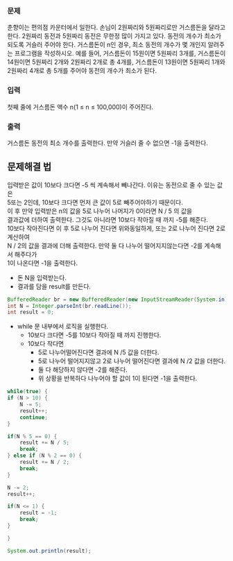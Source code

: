 ### 문제
춘향이는 편의점 카운터에서 일한다.
손님이 2원짜리와 5원짜리로만 거스름돈을 달라고 한다. 2원짜리 동전과 5원짜리 동전은 무한정 많이 가지고 있다. 동전의 개수가 최소가 되도록 거슬러 주어야 한다. 거스름돈이 n인 경우, 최소 동전의 개수가 몇 개인지 알려주는 프로그램을 작성하시오.
예를 들어, 거스름돈이 15원이면 5원짜리 3개를, 거스름돈이 14원이면 5원짜리 2개와 2원짜리 2개로 총 4개를, 거스름돈이 13원이면 5원짜리 1개와 2원짜리 4개로 총 5개를 주어야 동전의 개수가 최소가 된다.

### 입력
첫째 줄에 거스름돈 액수 n(1 ≤ n ≤ 100,000)이 주어진다.

### 출력
거스름돈 동전의 최소 개수를 출력한다. 만약 거슬러 줄 수 없으면 -1을 출력한다.

## 문제해결 법
입력받은 값이 10보다 크다면 -5 씩 계속해서 빼나간다. 이유는 동전으로 줄 수 있는 값은   
5또는 2인데, 10보다 크다면 먼저 큰 값이 5로 빼주어야하기 때문이다.   
이 후 만약 입력받은 n의 값을 5로 나누어 나머지가 0이라면 N / 5 의 값을    
결과값에 더하여 출력한다. 그것도 아니라면 10보다 작아질 때 까지 -5를 해준다.    
10보다 작아진다면 이 후 5로 나누어 진다면 위와동일하게, 또는 2로 나누어 진다면 2로 계산하여    
N / 2의 값을 결과에 더해 출력한다. 만약 둘 다 나누어 떨어지지않는다면 -2를 계속해서 해주다가   
1이 나온다면 -1을 출력한다.

- 돈 N을 입력받는다.
- 결과를 담을 result를 만든다.
```java
BufferedReader br = new BufferedReader(new InputStreamReader(System.in));
int N = Integer.parseInt(br.readLine());
int result = 0;
```
- while 문 내부에서 로직을 실행한다.
  - 10보다 크다면 -5를 10보다 작아질 때 까지 진행한다.
  - 10보다 작다면
    - 5로 나누어떨어진다면 결과에 N /5 값을 더한다.
    - 5로 나누어 떨어지지않고 2로 나누어 떨어진다면 결과에 N /2 값을 더한다.
    - 둘 다 해당하지 않다면 -2를 해준다.
    - 위 상황을 반복하다 나누어야 할 값이 1이 된다면 -1을 출력한다.
```java
while(true) {
if (N > 10) {
    N -= 5;
    result++;
    continue;
}

if(N % 5 == 0) {
    result += N / 5;
    break;
} else if (N % 2 == 0) {
    result += N / 2;
    break;
}

N -= 2;
result++;

if(N <= 1) {
    result = -1;
    break;
}

}

System.out.println(result);
```